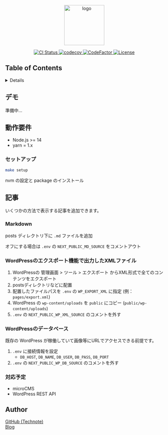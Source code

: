 <p align="center">
  <a href="https://nextjs.org">
    <img alt="logo" src="https://user-images.githubusercontent.com/39912269/135714832-7d94bc6a-eb3f-4f99-945c-09e0e35e5bc4.png" height="128">
  </a>
</p>

<p align="center">
  <a aria-label="CI Status" href="https://github.com/technote-space/nextjs-blog/actions">
    <img alt="CI Status" src="https://github.com/technote-space/nextjs-blog/workflows/CI/badge.svg">
  </a>
  <a aria-label="codecov" href="https://codecov.io/gh/technote-space/nextjs-blog">
    <img alt="codecov" src="https://codecov.io/gh/technote-space/nextjs-blog/branch/main/graph/badge.svg">
  </a>
  <a aria-label="CodeFactor" href="https://www.codefactor.io/repository/github/technote-space/nextjs-blog">
    <img alt="CodeFactor" src="https://www.codefactor.io/repository/github/technote-space/nextjs-blog/badge">
  </a>
  <a aria-label="License" href="https://github.com/technote-space/nextjs-blog/blob/main/LICENSE">
    <img alt="License" src="https://img.shields.io/badge/License-MIT-blue.svg">
  </a>
</p>

## Table of Contents

<!-- START doctoc generated TOC please keep comment here to allow auto update -->
<!-- DON'T EDIT THIS SECTION, INSTEAD RE-RUN doctoc TO UPDATE -->
<details>
<summary>Details</summary>

- [デモ](#%E3%83%87%E3%83%A2)
- [動作要件](#%E5%8B%95%E4%BD%9C%E8%A6%81%E4%BB%B6)
  - [セットアップ](#%E3%82%BB%E3%83%83%E3%83%88%E3%82%A2%E3%83%83%E3%83%97)
- [記事](#%E8%A8%98%E4%BA%8B)
  - [Markdown](#markdown)
  - [WordPressのエクスポート機能で出力したXMLファイル](#wordpress%E3%81%AE%E3%82%A8%E3%82%AF%E3%82%B9%E3%83%9D%E3%83%BC%E3%83%88%E6%A9%9F%E8%83%BD%E3%81%A7%E5%87%BA%E5%8A%9B%E3%81%97%E3%81%9Fxml%E3%83%95%E3%82%A1%E3%82%A4%E3%83%AB)
  - [WordPressのデータベース](#wordpress%E3%81%AE%E3%83%87%E3%83%BC%E3%82%BF%E3%83%99%E3%83%BC%E3%82%B9)
  - [対応予定](#%E5%AF%BE%E5%BF%9C%E4%BA%88%E5%AE%9A)
- [Author](#author)

*generated with [TOC Generator](https://github.com/technote-space/toc-generator)*

</details>
<!-- END doctoc generated TOC please keep comment here to allow auto update -->

## デモ

準備中...

## 動作要件

- Node.js >= 14
- yarn = 1.x

### セットアップ
   ```bash
   make setup
   ```

nvm の設定と package のインストール

## 記事

いくつかの方法で表示する記事を追加できます。

### Markdown

posts ディレクトリ下に `.md` ファイルを追加

オフにする場合は `.env` の `NEXT_PUBLIC_MD_SOURCE` をコメントアウト

### WordPressのエクスポート機能で出力したXMLファイル

1. WordPressの 管理画面 > ツール > エクスポート からXML形式で全てのコンテンツをエクスポート
2. postsディレクトリなどに配置
3. 配置したファイルパスを `.env` の `WP_EXPORT_XML` に指定 (例：`pages/export.xml`)
4. WordPress の `wp-content/uploads` を `public` にコピー (`public/wp-content/uploads`)
5. `.env` の `NEXT_PUBLIC_WP_XML_SOURCE` のコメントを外す

### WordPressのデータベース

既存の WordPress が稼働していて画像等にURLでアクセスできる前提です。

1. `.env` に接続情報を設定
   * `DB_HOST`, `DB_NAME`, `DB_USER`, `DB_PASS`, `DB_PORT`
2. `.env` の `NEXT_PUBLIC_WP_DB_SOURCE` のコメントを外す

### 対応予定

* microCMS
* WordPress REST API

## Author

[GitHub (Technote)](https://github.com/technote-space)  
[Blog](https://technote.space)
